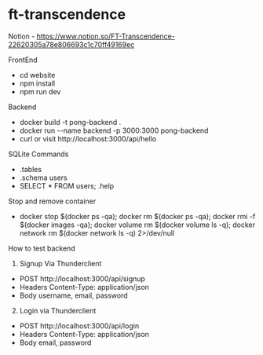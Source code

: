 # ft-transcendence

Notion - https://www.notion.so/FT-Transcendence-22620305a78e806693c1c70ff49169ec

FrontEnd
- cd website
- npm install
- npm run dev

Backend
- docker build -t pong-backend .
- docker run --name backend -p 3000:3000 pong-backend
- curl or visit http://localhost:3000/api/hello

SQLite Commands
- .tables
- .schema users
- SELECT * FROM users;
.help


Stop and remove container
- docker stop $(docker ps -qa); docker rm $(docker ps -qa); docker rmi -f $(docker images -qa); docker volume rm $(docker volume ls -q); docker network rm $(docker network ls -q) 2>/dev/null

How to test backend
1. Signup Via Thunderclient
- POST http://localhost:3000/api/signup
- Headers Content-Type: application/json
- Body username, email, password

2. Login via Thunderclient
- POST http://localhost:3000/api/login
- Headers Content-Type: application/json
- Body email, password
